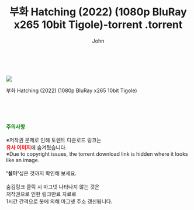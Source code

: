 ﻿---
layout: post
title:  "                   부화 Hatching (2022) (1080p BluRay x265 10bit Tigole)-torrent                .torrent"
author: John
categories: [ 영화 ]
tags: [  ]
image: https://torrentrj57.com/uploadfile/full/1916ee27d97e70cb167f99a3f95b7946a4d8cbb3.jpg 
description: "                   부화 Hatching (2022) (1080p BluRay x265 10bit Tigole)-torrent                 torrent 정보 공유"
toc: true
toc_sticky: true
---

<br>
<p><img src="https://torrentrj57.com/uploadfile/full/1916ee27d97e70cb167f99a3f95b7946a4d8cbb3.jpg"/></p>
 부화 Hatching (2022) (1080p BluRay x265 10bit Tigole)  
    
<br><br><br>
<p data-ke-size="size16"><b><span style="color: green;">주의사항</span></b><br /><br />※저작권 문제로 인해 토렌트 다운로드 링크는<br /><b><span style="color: red;">유사 이미지</span></b>에 숨겨뒀습니다.<br />※Due to copyright issues, the torrent download link is hidden where it looks like an image.<br /><br /><b>'설마'</b>싶은 것까지 확인해 보세요.<br /><br />숨김링크 클릭 시 마그넷 나타나지 않는 것은<br />저작권으로 인한 링크만료 자료로<br />1시간 간격으로 봇에 의해 마그넷 주소 갱신됩니다.</p>
